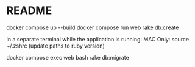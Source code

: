 # README

docker compose up --build
docker compose run web rake db:create

In a separate terminal while the application is running:
MAC Only: source ~/.zshrc (update paths to ruby version)

docker compose exec web bash
rake db:migrate